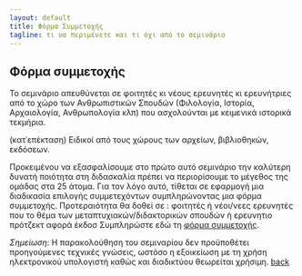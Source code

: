 ```yaml
---
layout: default
title: Φόρμα Συμμετοχής
tagline: τι να περιμένετε και τι όχι από το σεμινάριο
---
```


## Φόρμα συμμετοχής

Το σεμινάριο απευθύνεται σε φοιτητές κι νέους ερευνητές κι ερευνήτριες από το χώρο των Ανθρωπιστικών Σπουδών (Φιλολογία, Ιστορία, Αρχαιολογία, Ανθρωπολογία κλπ) που ασχολούνται με κειμενικά ιστορικά τεκμήρια.

(κατ᾽επέκταση) Ειδικοί από τους χώρους των αρχείων, βιβλιοθηκών, εκδόσεων.

Προκειμένου να εξασφαλίσουμε στο πρώτο αυτό σεμινάριο την καλύτερη δυνατή ποιότητα στη διδασκαλία πρέπει να περιορίσουμε το μέγεθος της ομάδας στα 25 άτομα. Για τον λόγο αυτό, τίθεται σε εφαρμογή μια διαδικασία επιλογής συμμετεχόντων συμπληρώνοντας μια φόρμα συμμετοχής. Προτεραιότητα θα δοθεί σε :
φοιτητές ή νέοι/νεες ερευνητές που το θέμα των μεταπτυχιακών/διδακτορικών σπουδών ή ερευνητιο πρότζεκτ αφορά έκδοσ
Συμπληρώστε εδώ τη <a href="">φόρμα συμμετοχής</a>. 

*Σημείωση*: Η παρακολούθηση του σεμιναρίου δεν προϋποθέτει προηγούμενες τεχνικές γνώσεις, ωστόσο η εξοικείωση με τη χρήση ηλεκτρονικού υπολογιστή καθώς και διαδικτύου θεωρείται χρήσιμη. 
[back](./)

